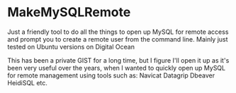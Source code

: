 # MakeMySQLRemote



Just a friendly tool to do all the things to open up MySQL for remote access
and prompt you to create a remote user from the command line.
Mainly just tested on Ubuntu versions on Digital Ocean 

This has been a private GIST for a long time, but I figure I'll open it up as it's been very useful over the years, when I wanted to quickly open up MySQL for remote management using tools such as:
Navicat
Datagrip
Dbeaver
HeidiSQL
etc.